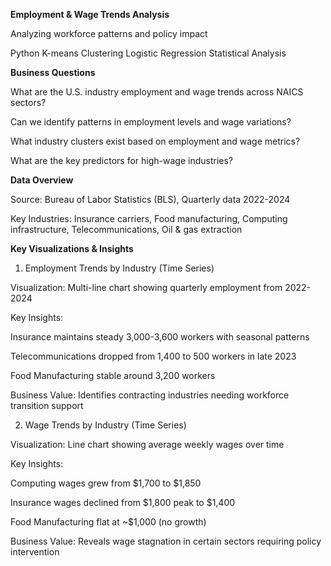 **Employment & Wage Trends Analysis**

Analyzing workforce patterns and policy impact

Python K-means Clustering Logistic Regression Statistical Analysis


**Business Questions**

What are the U.S. industry employment and wage trends across NAICS sectors?

Can we identify patterns in employment levels and wage variations?

What industry clusters exist based on employment and wage metrics?

What are the key predictors for high-wage industries?


**Data Overview**

Source: Bureau of Labor Statistics (BLS), Quarterly data 2022-2024

Key Industries: Insurance carriers, Food manufacturing, Computing infrastructure, Telecommunications, Oil & gas extraction


**Key Visualizations & Insights**

1. Employment Trends by Industry (Time Series)

Visualization: Multi-line chart showing quarterly employment from 2022-2024

Key Insights:

Insurance maintains steady 3,000-3,600 workers with seasonal patterns

Telecommunications dropped from 1,400 to 500 workers in late 2023

Food Manufacturing stable around 3,200 workers

Business Value: Identifies contracting industries needing workforce transition support

2. Wage Trends by Industry (Time Series)

Visualization: Line chart showing average weekly wages over time

Key Insights:

Computing wages grew from $1,700 to $1,850

Insurance wages declined from $1,800 peak to $1,400

Food Manufacturing flat at ~$1,000 (no growth)

Business Value: Reveals wage stagnation in certain sectors requiring policy intervention


